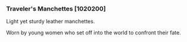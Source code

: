 ### Traveler's Manchettes [1020200]

Light yet sturdy leather manchettes.

Worn by young women who set off into the world to confront their fate.